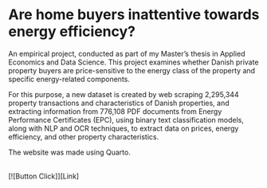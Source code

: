 # Are home buyers inattentive towards energy efficiency?

An empirical project, conducted as part of my Master’s thesis in Applied Economics and Data Science. 
This project examines whether Danish private property buyers are price-sensitive to the energy class of the property and specific energy-related components.

For this purpose, a new dataset is created by web scraping 2,295,344 property transactions and characteristics of Danish properties, and extracting information from 776,108 PDF documents from Energy Performance Certificates (EPC), using binary text classification models, along with NLP and OCR techniques, to extract data on prices, energy efficiency, and other property characteristics.

The website was made using Quarto. 

<br>
[![Button Click]][Link] 
<br>

<!---------------------------------------------------------------------------->

[Button Hover]: https://img.shields.io/badge/Hover_Over_Me!-37a779?style=for-the-badge
[Button Click]: https://img.shields.io/badge/View_Site-37a779?style=for-the-badge
[Button Icon]: https://img.shields.io/badge/Installation-EF2D5E?style=for-the-badge&logoColor=white&logo=DocuSign

[Link]: https://valdikaldi.github.io/Quarto_Book_EPC_housingPrices/
